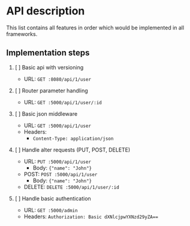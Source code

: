 # API description

This list contains all features in order which would be implemented in all frameworks.

## Implementation steps
1. [ ] Basic api with versioning
	* URL: `GET :8080/api/1/user`

2. [ ] Router parameter handling
	* URL: `GET :5000/api/1/user/:id`

3. [ ] Basic json middleware
	* URL: `GET :5000/api/1/user`  
	* Headers:
		* `Content-Type: application/json`

4. [ ] Handle alter requests (PUT, POST, DELETE)
	* URL: `PUT :5000/api/1/user`
		* Body: `{"name": "John"}`
	* POST: `POST :5000/api/1/user`
		* Body: `{"name": "John"}`
	* DELETE: `DELETE :5000/api/1/user/:id`

5. [ ] Handle basic authentication  
	* URL: `GET :5000/admin`  
	* Headers: `Authorization: Basic dXNlcjpwYXNzd29yZA==`
